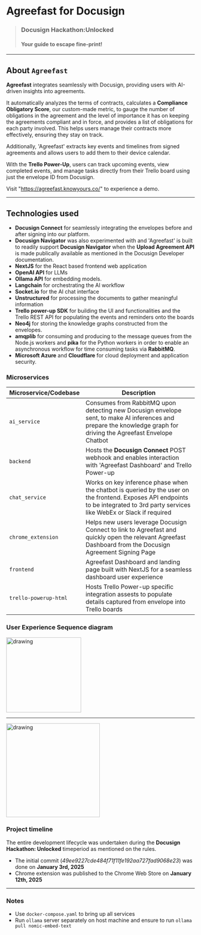 # Agreefast for Docusign

> ### Docusign Hackathon:Unlocked
>
> #### Your guide to escape fine-print!

---

## About `Agreefast`

**Agreefast** integrates seamlessly with Docusign, providing users with AI-driven insights into agreements.

It automatically analyzes the terms of contracts, calculates a **Compliance Obligatory Score**, our custom-made metric, to gauge the number of obligations in the agreement and the level of importance it has on keeping the agreements compliant and in force, and provides a list of obligations for each party involved. This helps users manage their contracts more effectively, ensuring they stay on track.

Additionally, 'Agreefast' extracts key events and timelines from signed agreements and allows users to add them to their device calendar.

With the **Trello Power-Up**, users can track upcoming events, view completed events, and manage tasks directly from their Trello board using just the envelope ID from Docusign.

Visit "https://agreefast.knowyours.co/" to experience a demo.

---

## Technologies used

- **Docusign Connect** for seamlessly integrating the envelopes before and after signing into our platform.
- **Docusign Navigator** was also experimented with and 'Agreefast' is built to readily support **Docusign Navigator** when the **Upload Agreement API** is made publically available as mentioned in the Docusign Developer documentation.
- **NextJS** for the React based frontend web application
- **OpenAI API** for LLMs
- **Ollama API** for embedding models.
- **Langchain** for orchestrating the AI workflow
- **Socket.io** for the AI chat interface
- **Unstructured** for processing the documents to gather meaningful information
- **Trello power-up SDK** for building the UI and functionalities and the Trello REST API for populating the events and reminders onto the boards
- **Neo4j** for storing the knowledge graphs constructed from the envelopes.
- **amqplib** for consuming and producing to the message queues from the Node.js workers and **pika** for the Python workers in order to enable an asynchronous workflow for time consuming tasks via **RabbitMQ**.
- **Microsoft Azure** and **Cloudflare** for cloud deployment and application security.

### Microservices

| Microservice/Codebase | Description                                                                                                                                                                        |
| --------------------- | ---------------------------------------------------------------------------------------------------------------------------------------------------------------------------------- |
| `ai_service`          | Consumes from RabbitMQ upon detecting new Docusign envelope sent, to make AI inferences and prepare the knowledge graph for driving the Agreefast Envelope Chatbot                 |
| `backend`             | Hosts the **Docusign Connect** POST webhook and enables interaction with 'Agreefast Dashboard' and Trello Power-up                                                                 |
| `chat_service`        | Works on key inference phase when the chatbot is queried by the user on the frontend. Exposes API endpoints to be integrated to 3rd party services like WebEx or Slack if required |
| `chrome_extension`    | Helps new users leverage Docusign Connect to link to Agreefast and quickly open the relevant Agreefast Dashboard from the Docusign Agreement Signing Page                          |
| `frontend`            | Agreefast Dashboard and landing page built with NextJS for a seamless dashboard user experience                                                                                    |
| `trello-powerup-html` | Hosts Trello Power-up specific integration assests to populate details captured from envelope into Trello boards                                                                   |

### User Experience Sequence diagram

<img src="https://agreefastapi.knowyours.co/static/chrome.jpg" alt="drawing" width="200"/>
<hr>
<img src="https://agreefastapi.knowyours.co/static/agreefast.jpg" alt="drawing" width="250"/>

### Project timeline

The entire development lifecycle was undertaken during the **Docusign Hackathon: Unlocked** timeperiod as mentioned on the rules.

- The initial commit (_49ee9227cde484f71f11fe192aa727fad9068e23_) was done on **January 3rd, 2025**
- Chrome extension was published to the Chrome Web Store on **January 12th, 2025**

---

### Notes

- Use `docker-compose.yaml` to bring up all services
- Run `ollama` server separately on host machine and ensure to run `ollama pull nomic-embed-text`
